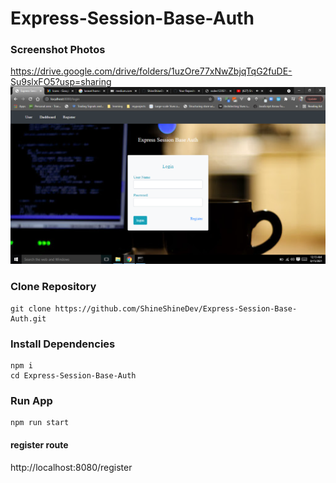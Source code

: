 # Express-Session-Base-Auth


### Screenshot Photos
https://drive.google.com/drive/folders/1uzOre77xNwZbjqTqG2fuDE-Su9slxFO5?usp=sharing
![image](https://github.com/ShineShineDev/Express-Session-Base-Auth/blob/master/app-photo-2.png)


### Clone Repository
```
git clone https://github.com/ShineShineDev/Express-Session-Base-Auth.git
```

### Install Dependencies
``` 
npm i
cd Express-Session-Base-Auth
```

### Run App
```
npm run start
```

#### register route
http://localhost:8080/register

